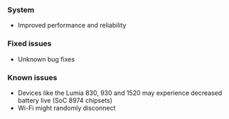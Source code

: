 ### System
- Improved performance and reliability

### Fixed issues
- Unknown bug fixes

### Known issues
- Devices like the Lumia 830, 930 and 1520 may experience decreased battery live (SoC 8974 chipsets)
- Wi-Fi might randomly disconnect